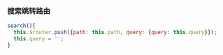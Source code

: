 ### 搜索跳转路由

```js
search(){
  this.$router.push({path: this.path, query: {query: this.query}});
  this.query = '';
}
```